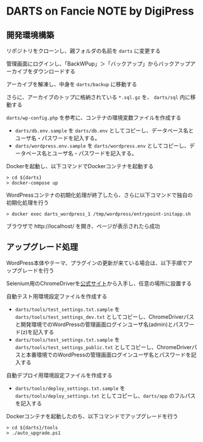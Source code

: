 # DARTS on Fancie NOTE by DigiPress

## 開発環境構築

リポジトリをクローンし、親フォルダの名前を `darts` に変更する

管理画面にログインし、「BackWPup」＞「バックアップ」からバックアップアーカイブをダウンロードする

アーカイブを解凍し、中身を `darts/backup` に移動する

さらに、アーカイブのトップに格納されている `*.sql.gz` を、 `darts/sql` 内に移動する

`darts/wp-config.php` を参考に、コンテナの環境変数ファイルを作成する
- `darts/db.env.sample` を `darts/db.env` としてコピーし、データベース名とユーザ名・パスワードを記入する。
- `darts/wordpress.env.sample` を `darts/wordpress.env` としてコピーし、データベース名とユーザ名・パスワードを記入する。

Dockerを起動し、以下コマンドでDockerコンテナを起動する

```
> cd ${darts}
> docker-compose up
```

WordPressコンテナの初期化処理が終了したら、さらに以下コマンドで独自の初期化処理を行う

```
> docker exec darts_wordpress_1 /tmp/wordpress/entrypoint-initapp.sh
```

ブラウザで http://localhost/ を開き、ページが表示されたら成功

## アップグレード処理

WordPress本体やテーマ、プラグインの更新が来ている場合は、以下手順でアップグレードを行う

Selenium用のChromeDriverを[公式サイト](http://chromedriver.chromium.org/downloads)から入手し、任意の場所に設置する

自動テスト用環境設定ファイルを作成する
- `darts/tools/test_settings.txt.sample` を `darts/tools/test_settings_dev.txt` としてコピーし、ChromeDriverパスと開発環境でのWordPressの管理画面ログインユーザ名(admin)とパスワード(z)を記入する
- `darts/tools/test_settings.txt.sample` を `darts/tools/test_settings_public.txt` としてコピーし、ChromeDriverパスと本番環境でのWordPressの管理画面ログインユーザ名とパスワードを記入する

自動デプロイ用環境設定ファイルを作成する
- `darts/tools/deploy_settings.txt.sample` を `darts/tools/deploy_settings.txt` としてコピーし、`darts/app` のフルパスを記入する

Dockerコンテナを起動したのち、以下コマンドでアップグレードを行う

```
> cd ${darts}/tools
> ./auto_upgrade.ps1
